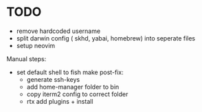 # TODO
- remove hardcoded username
- split darwin config ( skhd, yabai, homebrew) into seperate files
- setup neovim
  
Manual steps: 
- set default shell to fish
make post-fix:
  - generate ssh-keys  
  - add home-manager folder to bin
  - copy iterm2 config to correct folder
  - rtx add plugins + install
